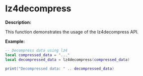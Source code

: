 # lz4decompress

**Description:**

This function demonstrates the usage of the lz4decompress API.

**Example:**

```lua
-- Decompress data using lz4
local compressed_data = "..."
local decompressed_data = lz4decompress(compressed_data)

print("Decompressed data: " .. decompressed_data)
```
